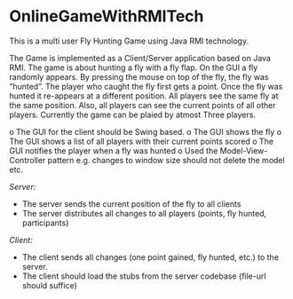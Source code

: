 # OnlineGameWithRMITech
This is a multi user Fly Hunting Game using Java RMI technology.

The Game is implemented as a Client/Server application based on Java RMI. The game is about hunting a fly with a fly flap. On the GUI a fly randomly appears. By pressing the mouse on top of the fly, the fly was “hunted”. The player who caught the fly first gets a point. Once the fly was hunted it re-appears at a different position. All players see the same fly at the same
position. Also, all players can see the current points of all other players. Currently the game can be plaied by atmost Three 
players.

o The GUI for the client should be Swing based.
o The GUI shows the fly
o The GUI shows a list of all players with their current points scored
o The GUI notifies the player when a fly was hunted
o Used the Model-View-Controller pattern e.g. changes to window size should
not delete the model etc.

*Server:*
- The server sends the current position of the fly to all clients
- The server distributes all changes to all players (points, fly hunted, participants)

*Client:*
- The client sends all changes (one point gained, fly hunted, etc.) to the server.
- The client should load the stubs from the server codebase (file-url should suffice)
